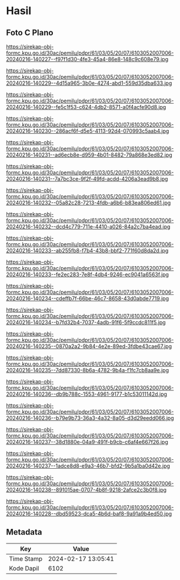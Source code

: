 # Hasil

## Foto C Plano

https://sirekap-obj-formc.kpu.go.id/30ac/pemilu/pdpr/61/03/05/20/07/6103052007006-20240216-140227--f97f1d30-4fe3-45a4-86e8-148c9c608e79.jpg

https://sirekap-obj-formc.kpu.go.id/30ac/pemilu/pdpr/61/03/05/20/07/6103052007006-20240216-140229--4d15a965-3b0e-4274-abd1-559d35dba633.jpg

https://sirekap-obj-formc.kpu.go.id/30ac/pemilu/pdpr/61/03/05/20/07/6103052007006-20240216-140229--fe5c1f53-c624-4db2-8571-a0f4acfe90d8.jpg

https://sirekap-obj-formc.kpu.go.id/30ac/pemilu/pdpr/61/03/05/20/07/6103052007006-20240216-140230--286acf6f-d5e5-4113-92d4-070993c5aab4.jpg

https://sirekap-obj-formc.kpu.go.id/30ac/pemilu/pdpr/61/03/05/20/07/6103052007006-20240216-140231--ad6ecb8e-d959-4b01-8482-79a868e3ed82.jpg

https://sirekap-obj-formc.kpu.go.id/30ac/pemilu/pdpr/61/03/05/20/07/6103052007006-20240216-140231--7a7bc3ce-9f2f-49fd-acdd-4206a3ead9b8.jpg

https://sirekap-obj-formc.kpu.go.id/30ac/pemilu/pdpr/61/03/05/20/07/6103052007006-20240216-140232--05a82c28-7213-4fdb-a6b6-b83ea806ed61.jpg

https://sirekap-obj-formc.kpu.go.id/30ac/pemilu/pdpr/61/03/05/20/07/6103052007006-20240216-140232--dcd4c779-711e-4410-a026-84a2c7ba4ead.jpg

https://sirekap-obj-formc.kpu.go.id/30ac/pemilu/pdpr/61/03/05/20/07/6103052007006-20240216-140233--ab255fb8-f7b4-43b8-bbf2-771f60d8da2d.jpg

https://sirekap-obj-formc.kpu.go.id/30ac/pemilu/pdpr/61/03/05/20/07/6103052007006-20240216-140233--fe2ec283-7e8f-4db4-9246-ec9041a6563f.jpg

https://sirekap-obj-formc.kpu.go.id/30ac/pemilu/pdpr/61/03/05/20/07/6103052007006-20240216-140234--cdeffb7f-66be-46c7-8658-43d0abde7719.jpg

https://sirekap-obj-formc.kpu.go.id/30ac/pemilu/pdpr/61/03/05/20/07/6103052007006-20240216-140234--b7fd32b4-7037-4adb-91f6-5f9ccdc811f5.jpg

https://sirekap-obj-formc.kpu.go.id/30ac/pemilu/pdpr/61/03/05/20/07/6103052007006-20240216-140235--0870a2a2-9b84-4e2e-89ed-3fdbe43cae67.jpg

https://sirekap-obj-formc.kpu.go.id/30ac/pemilu/pdpr/61/03/05/20/07/6103052007006-20240216-140235--7dd87330-8b6a-4782-9b4a-f1fc7cb8aa9e.jpg

https://sirekap-obj-formc.kpu.go.id/30ac/pemilu/pdpr/61/03/05/20/07/6103052007006-20240216-140236--db9b788c-1553-4961-9177-b1c53011142d.jpg

https://sirekap-obj-formc.kpu.go.id/30ac/pemilu/pdpr/61/03/05/20/07/6103052007006-20240216-140236--b79e9b73-36a3-4a32-8a05-d3d29eedd066.jpg

https://sirekap-obj-formc.kpu.go.id/30ac/pemilu/pdpr/61/03/05/20/07/6103052007006-20240216-140237--38d1880e-04a9-491f-b9cb-c6af4e667f26.jpg

https://sirekap-obj-formc.kpu.go.id/30ac/pemilu/pdpr/61/03/05/20/07/6103052007006-20240216-140237--1adce8d8-e9a3-46b7-bfd2-9b5a1ba0d42e.jpg

https://sirekap-obj-formc.kpu.go.id/30ac/pemilu/pdpr/61/03/05/20/07/6103052007006-20240216-140238--891015ae-0707-4b8f-9218-2afce2c3b0f8.jpg

https://sirekap-obj-formc.kpu.go.id/30ac/pemilu/pdpr/61/03/05/20/07/6103052007006-20240216-140228--dbd59523-dca5-4b6d-baf8-9a91a9b4ed50.jpg


## Metadata

| Key        | Value               |
| ---------- | ------------------- |
| Time Stamp | 2024-02-17 13:05:41 |
| Kode Dapil | 6102                |



